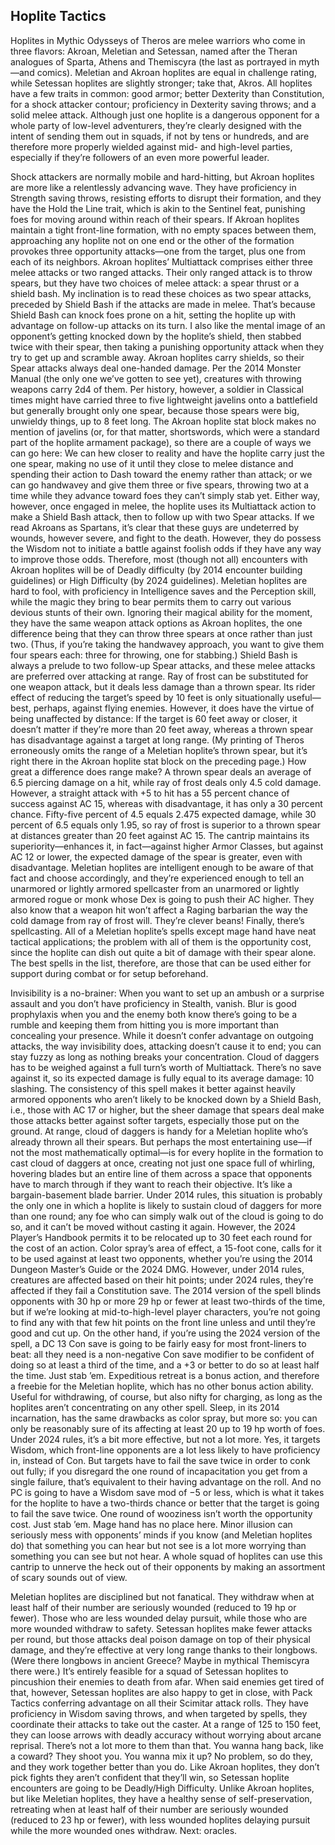 ## Hoplite Tactics


Hoplites in Mythic Odysseys of Theros are melee warriors who come in three flavors: Akroan, Meletian and Setessan, named after the Theran analogues of Sparta, Athens and Themiscyra (the last as portrayed in myth—and comics). Meletian and Akroan hoplites are equal in challenge rating, while Setessan hoplites are slightly stronger; take that, Akros.
All hoplites have a few traits in common: good armor; better Dexterity than Constitution, for a shock attacker contour; proficiency in Dexterity saving throws; and a solid melee attack. Although just one hoplite is a dangerous opponent for a whole party of low-level adventurers, they’re clearly designed with the intent of sending them out in squads, if not by tens or hundreds, and are therefore more properly wielded against mid- and high-level parties, especially if they’re followers of an even more powerful leader.

Shock attackers are normally mobile and hard-hitting, but Akroan hoplites are more like a relentlessly advancing wave. They have proficiency in Strength saving throws, resisting efforts to disrupt their formation, and they have the Hold the Line trait, which is akin to the Sentinel feat, punishing foes for moving around within reach of their spears. If Akroan hoplites maintain a tight front-line formation, with no empty spaces between them, approaching any hoplite not on one end or the other of the formation provokes three opportunity attacks—one from the target, plus one from each of its neighbors.
Akroan hoplites’ Multiattack comprises either three melee attacks or two ranged attacks. Their only ranged attack is to throw spears, but they have two choices of melee attack: a spear thrust or a shield bash. My inclination is to read these choices as two spear attacks, preceded by Shield Bash if the attacks are made in melee. That’s because Shield Bash can knock foes prone on a hit, setting the hoplite up with advantage on follow-up attacks on its turn. I also like the mental image of an opponent’s getting knocked down by the hoplite’s shield, then stabbed twice with their spear, then taking a punishing opportunity attack when they try to get up and scramble away. Akroan hoplites carry shields, so their Spear attacks always deal one-handed damage.
Per the 2014 Monster Manual (the only one we’ve gotten to see yet), creatures with throwing weapons carry 2d4 of them. Per history, however, a soldier in Classical times might have carried three to five lightweight javelins onto a battlefield but generally brought only one spear, because those spears were big, unwieldy things, up to 8 feet long. The Akroan hoplite stat block makes no mention of javelins (or, for that matter, shortswords, which were a standard part of the hoplite armament package), so there are a couple of ways we can go here: We can hew closer to reality and have the hoplite carry just the one spear, making no use of it until they close to melee distance and spending their action to Dash toward the enemy rather than attack; or we can go handwavey and give them three or five spears, throwing two at a time while they advance toward foes they can’t simply stab yet. Either way, however, once engaged in melee, the hoplite uses its Multiattack action to make a Shield Bash attack, then to follow up with two Spear attacks.
If we read Akroans as Spartans, it’s clear that these guys are undeterred by wounds, however severe, and fight to the death. However, they do possess the Wisdom not to initiate a battle against foolish odds if they have any way to improve those odds. Therefore, most (though not all) encounters with Akroan hoplites will be of Deadly difficulty (by 2014 encounter building guidelines) or High Difficulty (by 2024 guidelines).
Meletian hoplites are hard to fool, with proficiency in Intelligence saves and the Perception skill, while the magic they bring to bear permits them to carry out various devious stunts of their own. Ignoring their magical ability for the moment, they have the same weapon attack options as Akroan hoplites, the one difference being that they can throw three spears at once rather than just two. (Thus, if you’re taking the handwavey approach, you want to give them four spears each: three for throwing, one for stabbing.) Shield Bash is always a prelude to two follow-up Spear attacks, and these melee attacks are preferred over attacking at range.
Ray of frost can be substituted for one weapon attack, but it deals less damage than a thrown spear. Its rider effect of reducing the target’s speed by 10 feet is only situationally useful—best, perhaps, against flying enemies. However, it does have the virtue of being unaffected by distance: If the target is 60 feet away or closer, it doesn’t matter if they’re more than 20 feet away, whereas a thrown spear has disadvantage against a target at long range. (My printing of Theros erroneously omits the range of a Meletian hoplite’s thrown spear, but it’s right there in the Akroan hoplite stat block on the preceding page.)
How great a difference does range make? A thrown spear deals an average of 6.5 piercing damage on a hit, while ray of frost deals only 4.5 cold damage. However, a straight attack with +5 to hit has a 55 percent chance of success against AC 15, whereas with disadvantage, it has only a 30 percent chance. Fifty-five percent of 4.5 equals 2.475 expected damage, while 30 percent of 6.5 equals only 1.95, so ray of frost is superior to a thrown spear at distances greater than 20 feet against AC 15. The cantrip maintains its superiority—enhances it, in fact—against higher Armor Classes, but against AC 12 or lower, the expected damage of the spear is greater, even with disadvantage.
Meletian hoplites are intelligent enough to be aware of that fact and choose accordingly, and they’re experienced enough to tell an unarmored or lightly armored spellcaster from an unarmored or lightly armored rogue or monk whose Dex is going to push their AC higher. They also know that a weapon hit won’t affect a Raging barbarian the way the cold damage from ray of frost will. They’re clever beans!
Finally, there’s spellcasting. All of a Meletian hoplite’s spells except mage hand have neat tactical applications; the problem with all of them is the opportunity cost, since the hoplite can dish out quite a bit of damage with their spear alone. The best spells in the list, therefore, are those that can be used either for support during combat or for setup beforehand.

Invisibility is a no-brainer: When you want to set up an ambush or a surprise assault and you don’t have proficiency in Stealth, vanish.
Blur is good prophylaxis when you and the enemy both know there’s going to be a rumble and keeping them from hitting you is more important than concealing your presence. While it doesn’t confer advantage on outgoing attacks, the way invisibility does, attacking doesn’t cause it to end; you can stay fuzzy as long as nothing breaks your concentration.
Cloud of daggers has to be weighed against a full turn’s worth of Multiattack. There’s no save against it, so its expected damage is fully equal to its average damage: 10 slashing. The consistency of this spell makes it better against heavily armored opponents who aren’t likely to be knocked down by a Shield Bash, i.e., those with AC 17 or higher, but the sheer damage that spears deal make those attacks better against softer targets, especially those put on the ground. At range, cloud of daggers is handy for a Meletian hoplite who’s already thrown all their spears. But perhaps the most entertaining use—if not the most mathematically optimal—is for every hoplite in the formation to cast cloud of daggers at once, creating not just one space full of whirling, hovering blades but an entire line of them across a space that opponents have to march through if they want to reach their objective. It’s like a bargain-basement blade barrier. Under 2014 rules, this situation is probably the only one in which a hoplite is likely to sustain cloud of daggers for more than one round; any foe who can simply walk out of the cloud is going to do so, and it can’t be moved without casting it again. However, the 2024 Player’s Handbook permits it to be relocated up to 30 feet each round for the cost of an action.
Color spray’s area of effect, a 15-foot cone, calls for it to be used against at least two opponents, whether you’re using the 2014 Dungeon Master’s Guide or the 2024 DMG. However, under 2014 rules, creatures are affected based on their hit points; under 2024 rules, they’re affected if they fail a Constitution save. The 2014 version of the spell blinds opponents with 30 hp or more 29 hp or fewer at least two-thirds of the time, but if we’re looking at mid-to-high-level player characters, you’re not going to find any with that few hit points on the front line unless and until they’re good and cut up. On the other hand, if you’re using the 2024 version of the spell, a DC 13 Con save is going to be fairly easy for most front-liners to beat: all they need is a non-negative Con save modifier to be confident of doing so at least a third of the time, and a +3 or better to do so at least half the time. Just stab ’em.
Expeditious retreat is a bonus action, and therefore a freebie for the Meletian hoplite, which has no other bonus action ability. Useful for withdrawing, of course, but also nifty for charging, as long as the hoplites aren’t concentrating on any other spell.
Sleep, in its 2014 incarnation, has the same drawbacks as color spray, but more so: you can only be reasonably sure of its affecting at least 20 up to 19 hp worth of foes. Under 2024 rules, it’s a bit more effective, but not a lot more. Yes, it targets Wisdom, which front-line opponents are a lot less likely to have proficiency in, instead of Con. But targets have to fail the save twice in order to conk out fully; if you disregard the one round of incapacitation you get from a single failure, that’s equivalent to their having advantage on the roll. And no PC is going to have a Wisdom save mod of −5 or less, which is what it takes for the hoplite to have a two-thirds chance or better that the target is going to fail the save twice. One round of wooziness isn’t worth the opportunity cost. Just stab ’em.
Mage hand has no place here.
Minor illusion can seriously mess with opponents’ minds if you know (and Meletian hoplites do) that something you can hear but not see is a lot more worrying than something you can see but not hear. A whole squad of hoplites can use this cantrip to unnerve the heck out of their opponents by making an assortment of scary sounds out of view.

Meletian hoplites are disciplined but not fanatical. They withdraw when at least half of their number are seriously wounded (reduced to 19 hp or fewer). Those who are less wounded delay pursuit, while those who are more wounded withdraw to safety.
Setessan hoplites make fewer attacks per round, but those attacks deal poison damage on top of their physical damage, and they’re effective at very long range thanks to their longbows. (Were there longbows in ancient Greece? Maybe in mythical Themiscyra there were.) It’s entirely feasible for a squad of Setessan hoplites to pincushion their enemies to death from afar. When said enemies get tired of that, however, Setessan hoplites are also happy to get in close, with Pack Tactics conferring advantage on all their Scimitar attack rolls. They have proficiency in Wisdom saving throws, and when targeted by spells, they coordinate their attacks to take out the caster. At a range of 125 to 150 feet, they can loose arrows with deadly accuracy without worrying about arcane reprisal.
There’s not a lot more to them than that. You wanna hang back, like a coward? They shoot you. You wanna mix it up? No problem, so do they, and they work together better than you do. Like Akroan hoplites, they don’t pick fights they aren’t confident that they’ll win, so Setessan hoplite encounters are going to be Deadly/High Difficulty. Unlike Akroan hoplites, but like Meletian hoplites, they have a healthy sense of self-preservation, retreating when at least half of their number are seriously wounded (reduced to 23 hp or fewer), with less wounded hoplites delaying pursuit while the more wounded ones withdraw.
Next: oracles.
